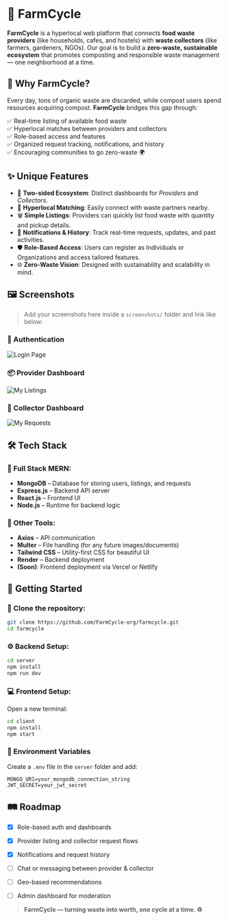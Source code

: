 # 🌱 FarmCycle

**FarmCycle** is a hyperlocal web platform that connects **food waste providers** (like households, cafes, and hostels) with **waste collectors** (like farmers, gardeners, NGOs). Our goal is to build a **zero-waste, sustainable ecosystem** that promotes composting and responsible waste management — one neighborhood at a time.


## 🚀 Why FarmCycle?

Every day, tons of organic waste are discarded, while compost users spend resources acquiring compost. **FarmCycle** bridges this gap through:

✅ Real-time listing of available food waste  
✅ Hyperlocal matches between providers and collectors  
✅ Role-based access and features  
✅ Organized request tracking, notifications, and history  
✅ Encouraging communities to go zero-waste 🌍


## ✨ Unique Features

- 🔄 **Two-sided Ecosystem**: Distinct dashboards for *Providers* and *Collectors*.
- 📍 **Hyperlocal Matching**: Easily connect with waste partners nearby.
- 🗑️ **Simple Listings**: Providers can quickly list food waste with quantity and pickup details.
- 🔔 **Notifications & History**: Track real-time requests, updates, and past activities.
- 🛡️ **Role-Based Access**: Users can register as Individuals or Organizations and access tailored features.
- 🌐 **Zero-Waste Vision**: Designed with sustainability and scalability in mind.


## 🖼️ Screenshots

> Add your screenshots here inside a `screenshots/` folder and link like below:

### 🔐 Authentication
![Login Page](screenshots/login.png)

### 📦 Provider Dashboard
![My Listings](screenshots/provider-listings.png)

### 🚛 Collector Dashboard
![My Requests](screenshots/collector-requests.png)


## 🛠️ Tech Stack

### 🔗 Full Stack MERN:
- **MongoDB** – Database for storing users, listings, and requests
- **Express.js** – Backend API server
- **React.js** – Frontend UI
- **Node.js** – Runtime for backend logic

### 🧰 Other Tools:
- **Axios** – API communication
- **Multer** – File handling (for any future images/documents)
- **Tailwind CSS** – Utility-first CSS for beautiful UI
- **Render** – Backend deployment
- **(Soon)**: Frontend deployment via Vercel or Netlify


## 🔧 Getting Started

### 📁 Clone the repository:
```bash
git clone https://github.com/FarmCycle-org/farmcycle.git
cd farmcycle
```

### ⚙️ Backend Setup:
```bash
cd server
npm install
npm run dev
```

### 💻 Frontend Setup:
Open a new terminal:
```bash
cd client
npm install
npm start
```

### 🔑 Environment Variables

Create a `.env` file in the `server` folder and add:

```env
MONGO_URI=your_mongodb_connection_string
JWT_SECRET=your_jwt_secret
```

## 🛤️ Roadmap

- [x] Role-based auth and dashboards
- [x] Provider listing and collector request flows
- [x] Notifications and request history
- [ ] Chat or messaging between provider & collector
- [ ] Geo-based recommendations
- [ ] Admin dashboard for moderation



> **FarmCycle — turning waste into worth, one cycle at a time. ♻️**

